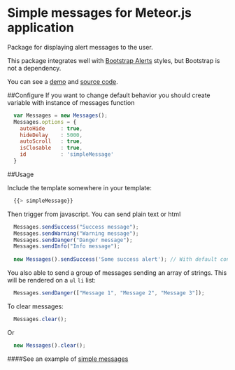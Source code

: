 Simple messages for Meteor.js application
==============
Package for displaying alert messages to the user.

This package integrates well with [Bootstrap Alerts](http://getbootstrap.com/components/#alerts) styles, but Bootstrap is not a dependency.

You can see a [demo](http://simple-messages.meteor.com/) and [source code](https://github.com/babak49/simple-messages).

##Configure
If you want to change default behavior you should create variable with instance of messages function
```javascript
  var Messages = new Messages();
  Messages.options = {
    autoHide     : true,
    hideDelay    : 5000,
    autoScroll   : true,
    isClosable   : true,
    id           : 'simpleMessage'
  }
```

##Usage

Include the template somewhere in your template:
```javascript
  {{> simpleMessage}}
```

Then trigger from javascript. You can send plain text or html
```javascript
  Messages.sendSuccess("Success message");
  Messages.sendWarning("Warning message");
  Messages.sendDanger("Danger message");
  Messages.sendInfo("Info message");
  
  new Messages().sendSuccess('Some success alert'); // With default configurations
```

You also able to send a group of messages sending an array of strings. This will be rendered on a `ul` `li` list:
```javascript
  Messages.sendDanger(["Message 1", "Message 2", "Message 3"]);
```

To clear messages:
```javascript
  Messages.clear();
```
Or
```javascript
  new Messages().clear();
```

####See an example of [simple messages](http://simple-messages.meteor.com/)
